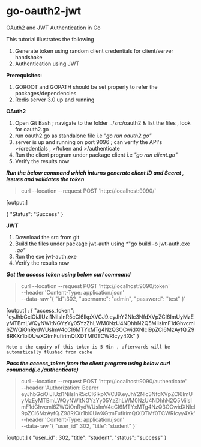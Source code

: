 # go-oauth2-jwt
OAuth2 and JWT Authentication in Go


This tutorial illustrates the following
1. Generate token using random client credentials for client/server handshake
2. Authentication using JWT

**Prerequisites:**
1.  GOROOT and GOPATH should be set properly to refer the packages/dependencies
2.  Redis server 3.0 up and running

**OAuth2**
1.  Open Git Bash ; navigate to the folder ../src/oauth2 & list the files , look for oauth2.go
2.  run oauth2.go as standalone file i.e *"go run oauth2.go"*
3.  server is up and running on port 9096 ; can verify the API's >/credentials , >/token and >/authenticate
4.  Run the client program under package client  i.e *"go run client.go"*
5.  Verify the results now

***Run the below command which inturns generate client ID and Secret , issues and validates the token***
> curl --location --request POST 'http://localhost:9090/'

[output:]

{
    "Status": "Success"
}


**JWT**
1.  Download the src from git 
2.  Build the files under package jwt-auth using *"go build -o jwt-auth.exe *.go"*
3.  Run the exe jwt-auth.exe 
4.  Verify the results now

***Get the access token using below curl command***
> curl --location --request POST 'http://localhost:9090/token' \
--header 'Content-Type: application/json' \
--data-raw '{
    "id":302,
    "username": "admin",
    "password": "test"
}'

[output] :
{
    "access_token": "eyJhbGciOiJIUzI1NiIsInR5cCI6IkpXVCJ9.eyJhY2Nlc3NfdXVpZCI6ImUyMzEyMTBmLWQyNWItNGYzYy05YzZhLWM0NzU4NDhhN2Q5MiIsImF1dGhvcml6ZWQiOnRydWUsImV4cCI6MTYxMTg4NzQ3OCwidXNlcl9pZCI6MzAyfQ.Z98RKXr1bl0UwXGtmFufirimQtXDTMf0TCWRIcyy4Xk"
}

`Note : the expiry of this token is 5 Min , afterwards will be automatically flushed from cache`

***Pass the access_token from the client program using below curl command(i.e /authenticate)***
> curl --location --request POST 'http://localhost:9090/authenticate' \
--header 'Authorization: Bearer eyJhbGciOiJIUzI1NiIsInR5cCI6IkpXVCJ9.eyJhY2Nlc3NfdXVpZCI6ImUyMzEyMTBmLWQyNWItNGYzYy05YzZhLWM0NzU4NDhhN2Q5MiIsImF1dGhvcml6ZWQiOnRydWUsImV4cCI6MTYxMTg4NzQ3OCwidXNlcl9pZCI6MzAyfQ.Z98RKXr1bl0UwXGtmFufirimQtXDTMf0TCWRIcyy4Xk' \
--header 'Content-Type: application/json' \
--data-raw '{
    "user_id":302,
    "title":"student"
}'

[output:]
{
    "user_id": 302,
    "title": "student",
    "status": "success"
}
